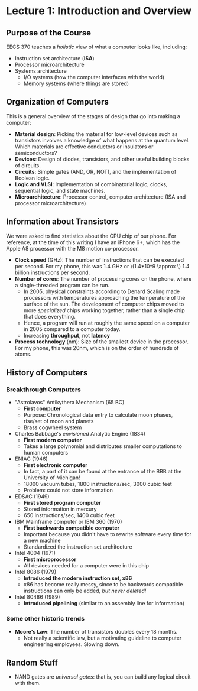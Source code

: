 # Lecture 1: Introduction and Overview

## Purpose of the Course

EECS 370 teaches a *holistic* view of what a computer looks like, including:

* Instruction set architecture (**ISA**)
* Processor microarchitecture
* Systems architecture
    * I/O systems (how the computer interfaces with the world)
    * Memory systems (where things are stored)

## Organization of Computers

This is a general overview of the stages of design that go into making a computer:

* **Material design**: Picking the material for low-level devices such as transistors involves a knowledge of what happens at the quantum level. Which materials are effective conductors or insulators or semiconductors?
* **Devices**: Design of diodes, transistors, and other useful building blocks of circuits.
* **Circuits**: Simple gates (AND, OR, NOT), and the implementation of Boolean logic.
* **Logic and VLSI**: Implementation of combinatorial logic, clocks, sequential logic, and state machines. 
* **Microarchitecture**: Processor control, computer architecture (ISA and processor microarchitecture)

## Information about Transistors

We were asked to find statistics about the CPU chip of our phone. For reference, at the time of this writing I have an iPhone 6+, which has the Apple A8 processor with the M8 motion co-processor.

* **Clock speed** (GHz): The number of instructions that can be executed per second. For my phone, this was 1.4 GHz or \\(1.4*10^9 \approx \\) 1.4 billion instructions per second.
* **Number of cores**: The number of processing cores on the phone, where a single-threaded program can be run.
    * In 2005, physical constraints according to Denard Scaling made processors with temperatures approaching the temperature of the surface of the sun. The development of computer chips moved to more *specialized* chips working together, rather than a single chip that does everything.
    * Hence, a program will run at roughly the same speed on a computer in 2005 compared to a computer today.
    * Increasing **throughput**, not **latency**
* **Process technology** (nm): Size of the smallest device in the processor. For my phone, this was 20nm, which is on the order of hundreds of atoms.

## History of Computers

### Breakthrough Computers

* "Astrolavos" Antikythera Mechanism (65 BC)
    * **First computer**
    * Purpose: Chronological data entry to calculate moon phases, rise/set of moon and planets
    * Brass cogwheel system
* Charles Babbage's *envisioned* Analytic Engine (1834)
    * **First modern computer**
    * Takes a large polynomial and distributes smaller computations to human computers
* ENIAC (1946)
    * **First electronic computer**
    * In fact, a part of it can be found at the entrance of the BBB at the University of Michigan!
    * 18000 vacuum tubes, 1800 instructions/sec, 3000 cubic feet
    * Problem: could not store information
* EDSAC (1949)
    * **First stored program computer**
    * Stored information in mercury
    * 650 instructions/sec, 1400 cubic feet
* IBM Mainframe computer or IBM 360 (1970)
    * **First backwards compatible computer**
    * Important because you didn't have to rewrite software every time for a new machine
    * Standardized the instruction set architecture
* Intel 4004 (1971)
    * **First microprocessor**
    * All devices needed for a computer were in this chip
* Intel 8086 (1979)
    * **Introduced the modern instruction set, x86**
    * x86 has become really messy, since to be backwards compatible instructions can only be added, *but never deleted!*
* Intel 80486 (1989)
    * **Introduced pipelining** (similar to an assembly line for information)

### Some other historic trends

* **Moore's Law**: The number of transistors doubles every 18 months.
    * Not really a scientific law, but a motivating guideline to  computer engineering employees. Slowing down.

## Random Stuff

* NAND gates are *universal gates*: that is, you can build any logical circuit with them.
